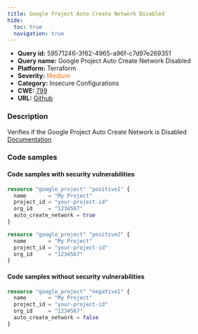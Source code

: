 ```yaml
---
title: Google Project Auto Create Network Disabled
hide:
  toc: true
  navigation: true
---
```


<style>
  .highlight .hll {
    background-color: #ff171742;
  }
  .md-content {
    max-width: 1100px;
    margin: 0 auto;
  }
</style>

-   **Query id:** 59571246-3f62-4965-a96f-c7d97e269351
-   **Query name:** Google Project Auto Create Network Disabled
-   **Platform:** Terraform
-   **Severity:** <span style="color:#ff7213">Medium</span>
-   **Category:** Insecure Configurations
-   **CWE:** <a href="https://cwe.mitre.org/data/definitions/799.html" onclick="newWindowOpenerSafe(event, 'https://cwe.mitre.org/data/definitions/799.html')">799</a>
-   **URL:** [Github](https://github.com/Checkmarx/kics/tree/master/assets/queries/terraform/gcp/google_project_auto_create_network_disabled)

### Description
Verifies if the Google Project Auto Create Network is Disabled<br>
[Documentation](https://registry.terraform.io/providers/hashicorp/google/latest/docs/resources/google_project)

### Code samples
#### Code samples with security vulnerabilities
```tf title="Positive test num. 1 - tf file" hl_lines="8 5"
resource "google_project" "positive1" {
  name       = "My Project"
  project_id = "your-project-id"
  org_id     = "1234567"
  auto_create_network = true
}

resource "google_project" "positive2" {
  name       = "My Project"
  project_id = "your-project-id"
  org_id     = "1234567"
}

```


#### Code samples without security vulnerabilities
```tf title="Negative test num. 1 - tf file"
resource "google_project" "negative1" {
  name       = "My Project"
  project_id = "your-project-id"
  org_id     = "1234567"
  auto_create_network = false
}

```
